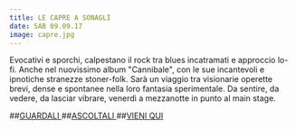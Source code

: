 ```yaml
---
title: LE CAPRE A SONAGLI 
date: SAB 09.09.17
image: capre.jpg
---
```


Evocativi e sporchi, calpestano il rock tra blues incatramati e approccio lo-fi. Anche nel nuovissimo album "Cannibale", con le sue incantevoli e ipnotiche stranezze stoner-folk. Sarà un viaggio tra visionarie operette brevi, dense e spontanee nella loro fantasia sperimentale. Da sentire, da vedere, da lasciar vibrare, venerdì a mezzanotte in punto al main stage.

##<a href="https://youtu.be/Kk1NioXuyBM" target="_blank" rel="noopener">GUARDALI </a>
##<a href="https://open.spotify.com/album/2FywugSkpW1daIgvdWPRJd" target="_blank" rel="noopener">ASCOLTALI </a>
##<a href="https://www.facebook.com/events/134545643795640/" target="_blank" rel="noopener">VIENI QUI  </a>


